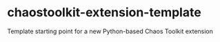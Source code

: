 # chaostoolkit-extension-template
Template starting point for a new Python-based Chaos Toolkit extension
